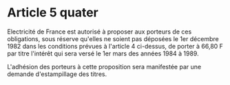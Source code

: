 # Article 5 quater

Electricité de France est autorisé à proposer aux porteurs de ces obligations, sous réserve qu'elles ne soient pas déposées le 1er décembre 1982 dans les conditions prévues à l'article 4 ci-dessus, de porter à 66,80 F par titre l'intérêt qui sera versé le 1er mars des années 1984 à 1989.

L'adhésion des porteurs à cette proposition sera manifestée par une demande d'estampillage des titres.
